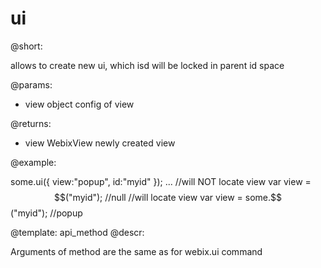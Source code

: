 ui
=============


@short:

allows to create new ui, which isd will be locked in parent id space
	

@params:
- view		object		config of view


@returns:
- view		WebixView		newly created view

@example:

some.ui({ view:"popup", id:"myid" });
...
//will NOT locate view
var view = $$("myid"); //null
//will locate view
var view = some.$$("myid");	//popup




@template:	api_method
@descr:


Arguments of method are the same as for webix.ui command